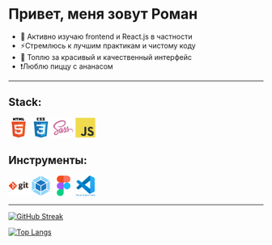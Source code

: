 # Привет, меня зовут Роман

- 🔭 Активно изучаю frontend и React.js в частности
- ⚡Стремлюсь к лучшим практикам и чистому коду
- 🌱 Топлю за красивый и качественный интерфейс
- ❗Люблю пиццу с ананасом 

---
## Stack:
<div>
    <img src="https://raw.githubusercontent.com/devicons/devicon/1119b9f84c0290e0f0b38982099a2bd027a48bf1/icons/html5/html5-original-wordmark.svg" width="40" height="40" title="HTML">
    <img src="https://raw.githubusercontent.com/devicons/devicon/1119b9f84c0290e0f0b38982099a2bd027a48bf1/icons/css3/css3-original-wordmark.svg" width="40" height="40" title="CSS3">
    <img src="https://raw.githubusercontent.com/devicons/devicon/1119b9f84c0290e0f0b38982099a2bd027a48bf1/icons/sass/sass-original.svg" width="40" height="40" title="SASS">
    <img src="https://raw.githubusercontent.com/devicons/devicon/1119b9f84c0290e0f0b38982099a2bd027a48bf1/icons/javascript/javascript-original.svg" width="40" height="40" title="JavaScript">    
</div>

## Инструменты: 

<div>
    <img src="https://raw.githubusercontent.com/devicons/devicon/1119b9f84c0290e0f0b38982099a2bd027a48bf1/icons/git/git-original-wordmark.svg" width="40" height="40" title="git">
    <img src="https://raw.githubusercontent.com/devicons/devicon/1119b9f84c0290e0f0b38982099a2bd027a48bf1/icons/webpack/webpack-original.svg" width="40" height="40" title="webpack">
    <img src="https://raw.githubusercontent.com/devicons/devicon/1119b9f84c0290e0f0b38982099a2bd027a48bf1/icons/figma/figma-original.svg" width="40" height="40" title="figma">
    <img src="https://raw.githubusercontent.com/devicons/devicon/1119b9f84c0290e0f0b38982099a2bd027a48bf1/icons/vscode/vscode-original-wordmark.svg" width="40" height="40" title="vscode">    
</div>

---

[![GitHub Streak](http://github-readme-streak-stats.herokuapp.com?user=OddyHater&theme=dark&hide_border=true)](https://git.io/streak-stats)

[![Top Langs](https://github-readme-stats.vercel.app/api/top-langs/?username=OddyHater&layout=compact&theme=vision-friendly-dark)](https://github.com/anuraghazra/github-readme-stats)
